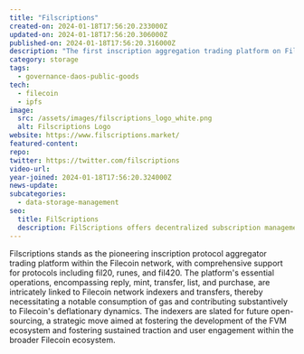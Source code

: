 ```yaml
---
title: "Filscriptions"
created-on: 2024-01-18T17:56:20.233000Z
updated-on: 2024-01-18T17:56:20.306000Z
published-on: 2024-01-18T17:56:20.316000Z
description: "The first inscription aggregation trading platform on Filecoin."
category: storage
tags:
  - governance-daos-public-goods
tech:
  - filecoin
  - ipfs
image:
  src: /assets/images/filscriptions_logo_white.png
  alt: Filscriptions Logo
website: https://www.filscriptions.market/
featured-content:
repo:
twitter: https://twitter.com/filscriptions
video-url:
year-joined: 2024-01-18T17:56:20.324000Z
news-update:
subcategories:
  - data-storage-management
seo:
  title: FilScriptions
  description: FilScriptions offers decentralized subscription management solutions.
---
```


Filscriptions stands as the pioneering inscription protocol aggregator trading platform within the Filecoin network, with comprehensive support for protocols including fil20, runes, and fil420. The platform's essential operations, encompassing reply, mint, transfer, list, and purchase, are intricately linked to Filecoin network indexers and transfers, thereby necessitating a notable consumption of gas and contributing substantively to Filecoin's deflationary dynamics. The indexers are slated for future open-sourcing, a strategic move aimed at fostering the development of the FVM ecosystem and fostering sustained traction and user engagement within the broader Filecoin ecosystem.
